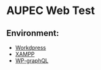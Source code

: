 # AUPEC Web Test
## Environment:
- [Workdpress](https://wordpress.org)
- [XAMPP](https://www.apachefriends.org/de/index.html)
- [WP-graphQL](https://www.wpgraphql.com/)